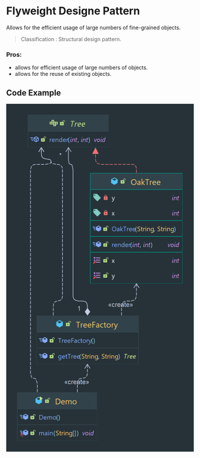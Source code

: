 # Flyweight Designe Pattern

Allows for the efficient usage of large numbers of fine-grained objects.

> Classification : Structural design pattern.

### Pros:

* allows for efficient usage of large numbers of objects.
* allows for the reuse of existing objects.

## Code Example

![Flyweight](../../../images/flyweight.png)
